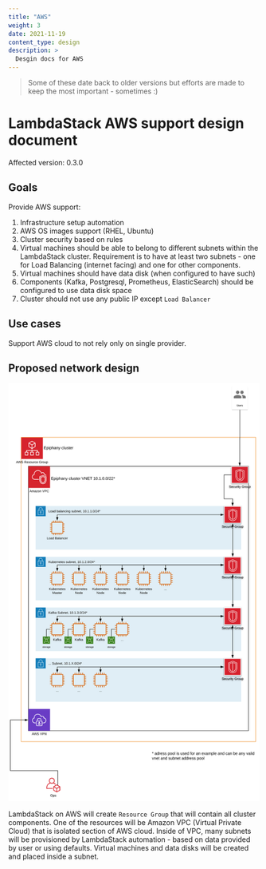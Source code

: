 ```yaml
---
title: "AWS"
weight: 3
date: 2021-11-19
content_type: design
description: >
  Desgin docs for AWS
---
```


>Some of these date back to older versions but efforts are made to keep the most important - sometimes :)

# LambdaStack AWS support design document

Affected version: 0.3.0

## Goals

Provide AWS support:

1. Infrastructure setup automation
2. AWS OS images support (RHEL, Ubuntu)
3. Cluster security based on rules
4. Virtual machines should be able to belong to different subnets within the LambdaStack cluster. Requirement is to have at least two subnets - one for Load Balancing (internet facing) and one for other components.
5. Virtual machines should have data disk (when configured to have such)
6. Components (Kafka, Postgresql, Prometheus, ElasticSearch) should be configured to use data disk space
7. Cluster should not use any public IP except `Load Balancer`

## Use cases

Support AWS cloud to not rely only on single provider.

## Proposed network design

![LambdaStack on AWS network design](aws_cluster_setup.svg)

LambdaStack on AWS will create `Resource Group` that will contain all cluster components. One of the resources will be Amazon VPC (Virtual Private Cloud) that is isolated section of AWS cloud.
Inside of VPC, many subnets will be provisioned by LambdaStack automation - based on data provided by user or using defaults. Virtual machines and data disks will be created and placed inside a subnet.
